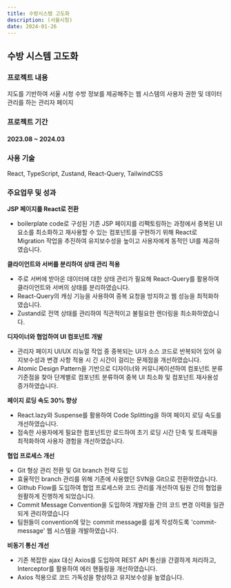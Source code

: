 ```yaml
---
title: 수방시스템 고도화
description: (서울시청)
date: 2024-01-26
---
```



## 수방 시스템 고도화 

### 프로젝트 내용

지도를 기반하여 서울 시청 수방 정보를 제공해주는 웹 시스템의 사용자 권한 및 데이터 관리를 하는 관리자 페이지

### 프로젝트 기간
#### 2023.08 ~ 2024.03

### 사용 기술

React, TypeScript, Zustand, React-Query, TailwindCSS

### 주요업무 및 성과

**JSP 페이지를 React로 전환** 
- boilerplate code로 구성된 기존 JSP 페이지를 리팩토링하는 과정에서 중복된 UI 요소를 최소화하고 재사용할 수 있는 컴포넌트를 구현하기 위해 React로 Migration 작업을 추진하여 유지보수성을 높이고 사용자에게 동적인 UI를 제공하였습니다.

**클라이언트와 서버를 분리하여 상태 관리 적용**
- 주로 서버에 받아온 데이터에 대한 상태 관리가 필요해 React-Query를 활용하여 클라이언트와 서버의 상태를 분리하였습니다.
- React-Query의 캐싱 기능을 사용하여 중복 요청을 방지하고 웹 성능을 최적화하였습니다.
- Zustand로 전역 상태를 관리하여 직관적이고 불필요한 렌더링을 최소화하였습니다.   

**디자이너와 협업하여 UI 컴포넌트 개발** 
- 관리자 페이지 UI/UX 리뉴얼 작업 중 중복되는 UI가 소스 코드로 반복되어 있어 유지보수성과 변경 사항 적용 시 긴 시간이 걸리는 문제점을 개선하였습니다.
- Atomic Design Pattern을 기반으로 디자이너와 커뮤니케이션하여 컴포넌트 분류 기준점을 찾아 단계별로 컴포넌트 분류하여 중복 UI 최소화 및 컴포넌트 재사용성 증가하였습니다.

**페이지 로딩 속도 30% 향상**
- React.lazy와 Suspense를 활용하여 Code Splitting을 하여 페이지 로딩 속도를 개선하였습니다.
- 접속한 사용자에게 필요한 컴포넌트만 로드하여 초기 로딩 시간 단축 및 트래픽을 최적화하여 사용자 경험을 개선하였습니다.

**협업 프로세스 개선**
- Git 형상 관리 전환 및 Git branch 전략 도입
- 효율적인 branch 관리를 위해 기존에 사용했던 SVN을 Git으로 전환하였습니다.
- Github Flow를 도입하여 협업 프로세스와 코드 관리를 개선하여 팀원 간의 협업을 원활하게 진행하게 되었습니다.
- Commit Message Convention을 도입하여 개발자들 간의 코드 변경 이력을 일관되게 관리하였습니다
- 팀원들이 convention에 맞는 commit message를 쉽게 작성하도록 'commit-message' 웹 시스템을 개발하였습니다.

**비동기 통신 개선**
- 기존 복잡한 ajax 대신 Axios를 도입하여 REST API 통신을 간결하게 처리하고, Interceptor를 활용하여 에러 핸들링을 개선하였습니다.
- Axios 적용으로 코드 가독성을 향상하고 유지보수성을 높였습니다.
		

